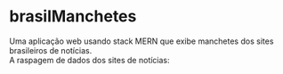 # brasilManchetes
<p>
  Uma aplicação web usando stack MERN que exibe manchetes dos sites brasileiros de notícias.<br />
  A raspagem de dados dos sites de notícias: <https://github.com/JMoreiraEstudante/scheduleScreenshot>
</p>
